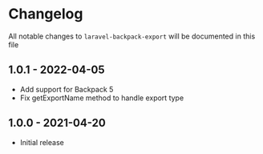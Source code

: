 # Changelog

All notable changes to `laravel-backpack-export` will be documented in this file

## 1.0.1 - 2022-04-05

- Add support for Backpack 5
- Fix getExportName method to handle export type

## 1.0.0 - 2021-04-20

- Initial release
